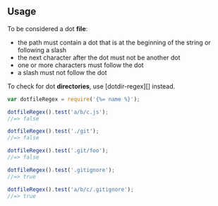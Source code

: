 ## Usage

To be considered a dot **file**:

- the path must contain a dot that is at the beginning of the string or following a slash 
- the next character after the dot must not be another dot
- one or more characters must follow the dot
- a slash must not follow the dot

To check for dot **directories**, use [dotdir-regex][] instead.

```js
var dotfileRegex = require('{%= name %}');

dotfileRegex().test('a/b/c.js');
//=> false

dotfileRegex().test('./git');
//=> false

dotfileRegex().test('.git/foo');
//=> false

dotfileRegex().test('.gitignore');
//=> true

dotfileRegex().test('a/b/c/.gitignore');
//=> true
```
